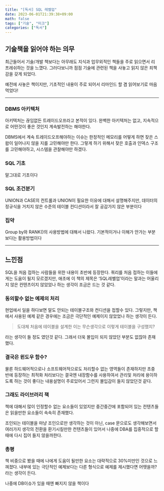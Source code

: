 ```yaml
---
title: "[독서] SQL 레벨업"
date: 2023-06-01T21:39:38+09:00
math: false
tags: ["기술", "미크"]
categories: ["독서"]
---
```

## 기술책을 읽어야 하는 의무

최근들어서 기술/개발 책보다는 아무래도 지식과 업무외적인 책들을 주로 읽으면서 리프레쉬하는 것을 느꼈다. 그러다보니까 점점 기술에 관련된 책을 사놓고 읽지 않은 죄책감을 갖게 되었다.

예전에 사놓은 책이지만, 기초적인 내용이 주로 되어서 리마인드 할 겸 읽어보기로 마음 먹었다!

---

### DBMS 아키텍처

아키텍처는 끊임없든 트레이드오프라고 본적이 있다. 완벽한 아키텍처는 없고, 지속적으로 어떤것이 좋은 것인지 계속발전하는 해야한다.

DBMS에서 계속 트레이드오프해야하는 이슈는 한정적인 메모리를 어떻게 하면 잦은 스왑이 일어나지 않을 지를 고민해야만 한다. 그렇게 하기 위해서 잦은 호출과 인덱스 구조를 고민해야하고, 시스템을 관찰해야만 하겠다.

### SQL 기초

말그대로 기초이다

### SQL 조건분기

UNION과 CASE의 컨트롤과 UNION이 필요한 이유에 대해서 설명해주지만, 데이터의 정규식을 거치지 않은 수준의 테이블 컨디션이라서 잘 공감가지 않은 부분이다

### 집약

Group by와 RANK()의 사용방법에 대해서 나왔다. 기본적이거나 이해가 안가는 부분보다는 활용방법이다

---

## 느낀점

SQL을 처음 접하는 사람들을 위한 내용이 초반에 등장한다. 쿼리를 처음 접하는 이들에게는 도움이 될지 모르겠지만, 애초에 이 책의 제목은 ‘SQL레벨업’이라는 말과는 어울리지 않은 컨텐츠이지 않았었나 하는 생각이 조금은 드는 것 같다.

### 동의할수 없는 예제의 처리

현업에서 일을 하다보면 말도 안되는 테이블구조와 컨디션을 접할수 있다. 그렇지만, 책에서 사용된 예제 같은 경우에는 조금은 극단적인 예제이지 않았었나 하는 생각이 든다.

> 도대체 처음에 테이블을 설계한 이는 무슨생각으로 이렇게 테이블을 구성했지?
>

라는 생각이 들 정도 였던것 같다. 그래서 더욱 몰입이 되지 않았던 부분도 없잖아 존재했다.

### 결국은 윈도우 함수?

물론 하드웨어적으로나 소프트웨어적으로도 처리할수 없는 영역들이 존재하지만 초중반에 등장하는 최적화 처리보다는 결국엔 내장함수를 사용하여서 관리및 처리에 용이하도록 하는 것이 좋다는 내용설명이 주로있어서 그런지 몰입감이 들지 않았던것 같다.

### 그래도 라이브러리 책

책에 대해서 많이 인정할수 없는 요소들이 있었지만 중간중간에 포함되어  있는 컨텐츠들은 읽을만한 요소들이 속속히 존재했다.

조인되는 테이블을 마냥 조인으로만 생각하는 것이 아닌, case 문으로도 생각해보면서 여러가지 생각의 전환을 환기시킬만한 컨텐츠들이 있어서 나중에 DBA를 집중적으로 할때에 다시 집어 들지 않을까한다.

### 총평

책 비중으로 봤을 때에 나에게 도움이 될만한 요소는 대략적으로 30%미만인 것으로 느껴졌다. 내부에 있는 극단적인 예제보다는 다른 형식으로 예제를 제시했다면 어땟을까? 라는 생각이 든다.

나중에 DB이슈가 있을 때엔 빠지지 않을 책이다
